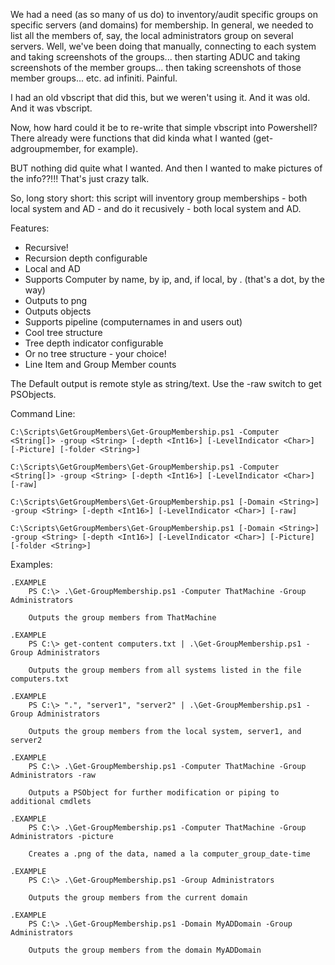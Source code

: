 We had a need (as so many of us do) to inventory/audit specific groups on specific servers (and domains) for membership. In general, we needed to list all the members of, say, the local administrators group on several servers. Well, we've been doing that manually, connecting to each system and taking screenshots of the groups... then starting ADUC and taking screenshots of the member groups... then taking screenshots of those member groups... etc. ad infiniti. Painful.

I had an old vbscript that did this, but we weren't using it. And it was old. And it was vbscript.

Now, how hard could it be to re-write that simple vbscript into Powershell? There already were functions that did kinda what I wanted (get-adgroupmember, for example). 

BUT nothing did quite what I wanted. And then I wanted to make pictures of the info??!!! That's just crazy talk.

So, long story short: this script will inventory group memberships - both local system and AD - and do it recusively - both local system and AD. 

Features: 
* Recursive!
* Recursion depth configurable
* Local and AD
* Supports Computer by name, by ip, and, if local, by . (that's a dot, by the way)
* Outputs to png
* Outputs objects
* Supports pipeline (computernames in and users out)
* Cool tree structure
* Tree depth indicator configurable
* Or no tree structure - your choice!
* Line Item and Group Member counts

The Default output is remote style as string/text. Use the -raw switch to get PSObjects.

Command Line:
```
C:\Scripts\GetGroupMembers\Get-GroupMembership.ps1 -Computer <String[]> -group <String> [-depth <Int16>] [-LevelIndicator <Char>] [-Picture] [-folder <String>]

C:\Scripts\GetGroupMembers\Get-GroupMembership.ps1 -Computer <String[]> -group <String> [-depth <Int16>] [-LevelIndicator <Char>] [-raw]

C:\Scripts\GetGroupMembers\Get-GroupMembership.ps1 [-Domain <String>] -group <String> [-depth <Int16>] [-LevelIndicator <Char>] [-raw]

C:\Scripts\GetGroupMembers\Get-GroupMembership.ps1 [-Domain <String>] -group <String> [-depth <Int16>] [-LevelIndicator <Char>] [-Picture] [-folder <String>]
```

Examples:
```
.EXAMPLE 
    PS C:\> .\Get-GroupMembership.ps1 -Computer ThatMachine -Group Administrators

    Outputs the group members from ThatMachine

.EXAMPLE 
    PS C:\> get-content computers.txt | .\Get-GroupMembership.ps1 -Group Administrators

    Outputs the group members from all systems listed in the file computers.txt

.EXAMPLE 
    PS C:\> ".", "server1", "server2" | .\Get-GroupMembership.ps1 -Group Administrators

    Outputs the group members from the local system, server1, and server2

.EXAMPLE 
    PS C:\> .\Get-GroupMembership.ps1 -Computer ThatMachine -Group Administrators -raw

    Outputs a PSObject for further modification or piping to additional cmdlets

.EXAMPLE 
    PS C:\> .\Get-GroupMembership.ps1 -Computer ThatMachine -Group Administrators -picture

    Creates a .png of the data, named a la computer_group_date-time

.EXAMPLE 
    PS C:\> .\Get-GroupMembership.ps1 -Group Administrators
    
    Outputs the group members from the current domain

.EXAMPLE 
    PS C:\> .\Get-GroupMembership.ps1 -Domain MyADDomain -Group Administrators

    Outputs the group members from the domain MyADDomain
```